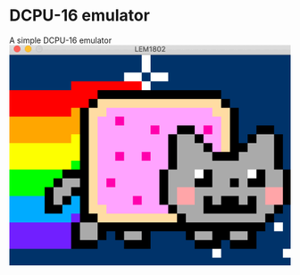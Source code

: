 # DCPU-16 emulator
A simple DCPU-16 emulator
![DCPU-16 gif](https://raw.githubusercontent.com/marcizhu/DCPU-16/master/nyan-cat.gif)

